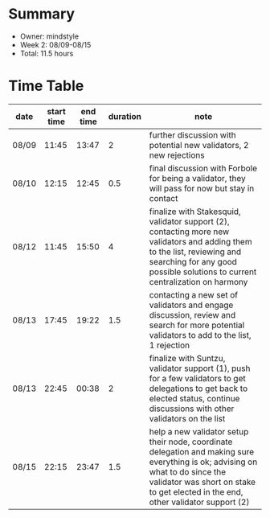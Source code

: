 # Summary
* Owner: mindstyle
* Week 2: 08/09-08/15
* Total: 11.5 hours

# Time Table
| date  | start time  | end time | duration  |  note |
|---|---|---|---|---|
|  08/09 | 11:45  | 13:47 | 2 |  further discussion with potential new validators, 2 new rejections |
|  08/10 | 12:15| 12:45 | 0.5 | final discussion with Forbole for being a validator, they will pass for now but stay in contact  |
|  08/12 | 11:45 | 15:50 | 4 | finalize with Stakesquid, validator support (2), contacting more new validators and adding them to the list, reviewing and searching for any good possible solutions to current centralization on harmony |
|  08/13 | 17:45  | 19:22 | 1.5 |  contacting  a new set of validators and engage discussion, review and search for more potential validators to add to the list, 1 rejection |
|  08/13 | 22:45  | 00:38 | 2 |  finalize with Suntzu, validator support (1), push for a few validators to get delegations to get back to elected status, continue discussions with other validators on the list |
|  08/15 | 22:15  | 23:47 | 1.5 |  help a new validator setup their node, coordinate delegation and making sure everything is ok; advising on what to do since the validator was short on stake to get elected in the end, other validator support (2) |
